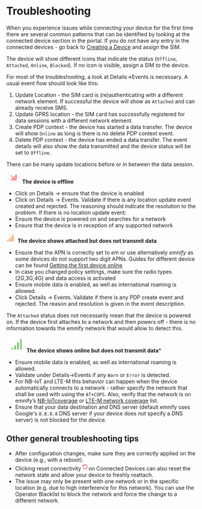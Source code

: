 # Troubleshooting

When you experience issues while connecting your device for the first time there are several common patterns that can be identified by looking at the connected device section in the portal.
If you do not have any entry in the connected devices - go back to [Creating a Device](creating-a-device) and assign the SIM.

The device will show different icons that indicate the status
(`Offline`, `Attached`, `Online`, `Blocked`).
If no icon is visible, assign a SIM to the device.

For most of the troubleshooting, a look at Details→Events is necessary.
A usual event flow should look like this:

1. Update Location - the SIM card is (re)authenticating with a different network element.
If successful the device will show as `Attached` and can already receive SMS.
1. Update GPRS location - the SIM card has successfully registered for data sessions with a different network element.
1. Create PDP context - the device has started a data transfer.
The device will show `Online` as long is there is no delete PDP context event.
1. Delete PDP context - the device has ended a data transfer.
The event details will also show the data transmitted and the device status will be set to `Offline`.

There can be many update locations before or in between the data session.

![offline.png](assets/offline.png) **The device is offline**

- Click on Details → ensure that the device is enabled
- Click on Details → Events. Validate if there is any location update event created and rejected. The reasoning should indicate the resolution to the problem. If there is no location update event:
- Ensure the device is powered on and searches for a network
- Ensure that the device is in reception of any supported network

![attached.png](assets/attached.png) **The device shows attached but does not transmit data**

- Ensure that the APN is correctly set to *em* or use alternatively *emnify* as some devices do not support two digit APNs.
Guides for different device can be found [Getting the first device online](#here)
- In case you changed policy settings, make sure the radio types (2G,3G,4G) and data access is activated
- Ensure mobile data is enabled, as well as international roaming is allowed.
- Click Details → Events.
Validate if there is any PDP create event and rejected.
The reason and resolution is given in the event description.

The `Attached` status does not necessarily mean that the device is powered on.
If the device first attaches to a network and then powers off - there is no information towards the emnify network that would allow to detect this.

![online.png](assets/online.png) **The device shows online but does not transmit data**\*

- Ensure mobile data is enabled, as well as international roaming is allowed.
- Validate under Details→Events if any `Warn` or `Error` is detected.
- For NB-IoT and LTE-M this behavior can happen when the device automatically connects to a network - rather specify the network that shall be used with using the `AT+COPS`.
Also, verify that the network is on emnify’s [NB-IoTcoverage](https://www.emnify.com/nb-iot-coverage) or [LTE-M network coverage](https://www.emnify.com/lte-m-coverage) list.
- Ensure that your data destination and DNS server (default emnify uses Google's `8.8.8.8` DNS server if your device does not specify a DNS server) is not blocked for the device.

## Other general troubleshooting tips

- After configuration changes, make sure they are correctly applied on the device (e.g., with a reboot).
- Clicking reset connectivity![reset\_connectivity.png](assets/reset_connectivity.png)on Connected Devices can also reset the network state and allow your device to freshly reattach.
- The issue may only be present with one network or in the specific location (e.g. due to high interference for this network).
You can use the Operator Blacklist to block the network and force the change to a different network.
